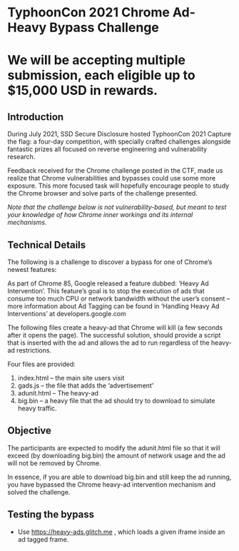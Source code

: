 # TyphoonCon 2021 Chrome Ad-Heavy Bypass Challenge
# We will be accepting multiple submission, each eligible up to $15,000 USD in rewards.
 
## Introduction
During July 2021, SSD Secure Disclosure hosted TyphoonCon 2021 Capture the flag: a four-day competition, with specially crafted challenges alongside fantastic prizes all focused on reverse engineering and vulnerability research.
 
Feedback received for the Chrome challenge posted in the CTF, made us realize that Chrome vulnerabilities and bypasses could use some more exposure. This more focused task will hopefully encourage people to study the Chrome browser and solve parts of the challenge presented. 

*Note that the challenge below is not vulnerability-based, but meant to test your knowledge of how Chrome inner workings and its internal mechanisms.*

## Technical Details
The following is a challenge to discover a bypass for one of Chrome’s newest features:

As part of Chrome 85, Google released a feature dubbed: ‘Heavy Ad Intervention’. This feature’s goal is to stop the execution of ads that consume too much CPU or network bandwidth without the user’s consent – more information about Ad Tagging can be found in ‘Handling Heavy Ad Interventions’ at developers.google.com

The following files create a heavy-ad that Chrome will kill (a few seconds after it opens the page).  The successful solution, should provide a script that is inserted with the ad and allows the ad to run regardless of the  heavy-ad restrictions.

Four files are provided:
1) index.html – the main site users visit
2) gads.js – the file that adds the ‘advertisement’
3) adunit.html – The heavy-ad
4) big.bin – a heavy file that the ad should try to download to simulate heavy traffic.

## Objective
The participants are expected to modify the adunit.html file so that it will exceed (by downloading big.bin) the amount of network usage and the ad will not be removed by Chrome.

In essence, if you are able to download big.bin and still keep the ad running, you have bypassed the Chrome heavy-ad intervention mechanism and solved the challenge.

## Testing the bypass
* Use https://heavy-ads.glitch.me , which loads a given iframe inside an ad tagged frame.